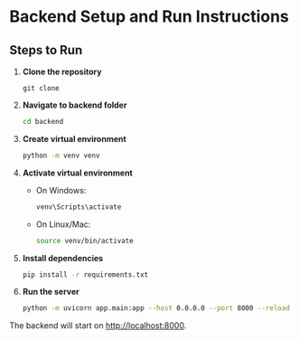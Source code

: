 # Backend Setup and Run Instructions

## Steps to Run

1. **Clone the repository**

   ```
   git clone
   ```
2. **Navigate to backend folder**

   ```bash
   cd backend
   ```
3. **Create virtual environment**

   ```bash
   python -m venv venv
   ```
4. **Activate virtual environment**

   - On Windows:
     ```bash
     venv\Scripts\activate
     ```
   - On Linux/Mac:
     ```bash
     source venv/bin/activate
     ```
5. **Install dependencies**

   ```bash
   pip install -r requirements.txt
   ```
6. **Run the server**

   ```bash
   python -m uvicorn app.main:app --host 0.0.0.0 --port 8000 --reload
   ```

The backend will start on [http://localhost:8000](http://localhost:8000/).

```

```
